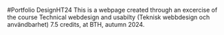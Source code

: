 #Portfolio DesignHT24
This is a webpage created through an excercise of the course Technical webdesign and usabilty (Teknisk webbdesign och användbarhet) 7.5 credits, at BTH, autumn 2024.
